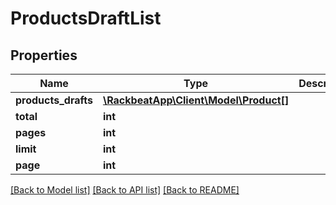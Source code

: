 # ProductsDraftList

## Properties
Name | Type | Description | Notes
------------ | ------------- | ------------- | -------------
**products_drafts** | [**\RackbeatApp\Client\Model\Product[]**](Product.md) |  | [optional] 
**total** | **int** |  | [optional] 
**pages** | **int** |  | [optional] 
**limit** | **int** |  | [optional] 
**page** | **int** |  | [optional] 

[[Back to Model list]](../README.md#documentation-for-models) [[Back to API list]](../README.md#documentation-for-api-endpoints) [[Back to README]](../README.md)


